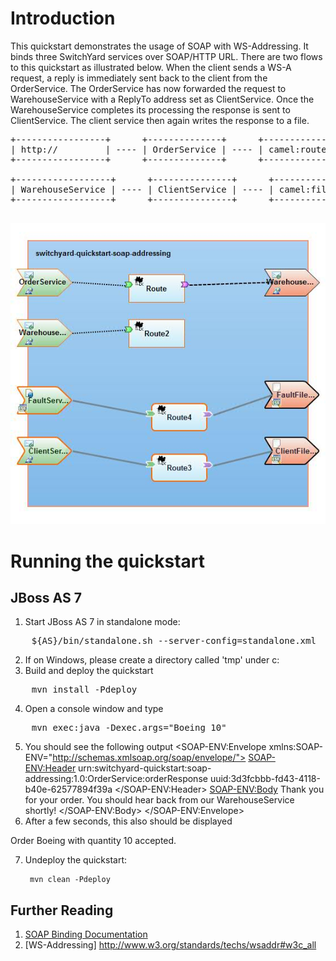 Introduction
============
This quickstart demonstrates the usage of SOAP with WS-Addressing. It binds
three SwitchYard services over SOAP/HTTP URL. There are two flows to this quickstart
as illustrated below. When the client sends a WS-A request, a reply is immediately sent
back to the client from the OrderService. The OrderService has now forwarded the
request to WarehouseService with a ReplyTo address set as ClientService. Once the
WarehouseService completes its processing the response is sent to ClientService.
The client service then again writes the response to a file.

<pre>
+-----------------+      +--------------+      +-------------+      +------------------+
| http://         | ---- | OrderService | ---- | camel:route | ---- | WarehouseService |
+-----------------+      +--------------+      +-------------+      +------------------+

+------------------+      +---------------+      +-------------+
| WarehouseService | ---- | ClientService | ---- | camel:file  |
+------------------+      +---------------+      +-------------+

</pre>

![SOAP with WS-Addressing](https://github.com/jboss-switchyard/quickstarts/raw/master/soap-addressing/soap-addressing.jpg)

Running the quickstart
======================

JBoss AS 7
----------
1. Start JBoss AS 7 in standalone mode:
<pre>
    ${AS}/bin/standalone.sh --server-config=standalone.xml
</pre>
2. If on Windows, please create a directory called 'tmp' under c:
3. Build and deploy the quickstart
<pre>
    mvn install -Pdeploy
</pre>
4. Open a console window and type
<pre>
    mvn exec:java -Dexec.args="Boeing 10"
</pre>
5. You should see the following output
<SOAP-ENV:Envelope xmlns:SOAP-ENV="http://schemas.xmlsoap.org/soap/envelope/">
    <SOAP-ENV:Header>
        <Action xmlns="http://www.w3.org/2005/08/addressing">urn:switchyard-quickstart:soap-addressing:1.0:OrderService:orderResponse</Action>
        <MessageID xmlns="http://www.w3.org/2005/08/addressing"><some-unique-id></MessageID>
        <RelatesTo xmlns="http://www.w3.org/2005/08/addressing">uuid:3d3fcbbb-fd43-4118-b40e-62577894f39a</RelatesTo>
    </SOAP-ENV:Header>
    <SOAP-ENV:Body>
        <orderResponse xmlns="urn:switchyard-quickstart:soap-addressing:1.0">
            <return>Thank you for your order. You should hear back from our WarehouseService shortly!</return>
        </orderResponse>
    </SOAP-ENV:Body>
</SOAP-ENV:Envelope>
6. After a few seconds, this also should be displayed

Order Boeing with quantity 10 accepted.

7. Undeploy the quickstart:

        mvn clean -Pdeploy

## Further Reading

1. [SOAP Binding Documentation](https://docs.jboss.org/author/display/SWITCHYARD/SOAP)
2. [WS-Addressing] http://www.w3.org/standards/techs/wsaddr#w3c_all
